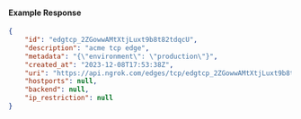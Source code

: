 <!-- Code generated for API Clients. DO NOT EDIT. -->

#### Example Response

```json
{
	"id": "edgtcp_2ZGowwAMtXtjLuxt9b8t82tdqcU",
	"description": "acme tcp edge",
	"metadata": "{\"environment\": \"production\"}",
	"created_at": "2023-12-08T17:53:38Z",
	"uri": "https://api.ngrok.com/edges/tcp/edgtcp_2ZGowwAMtXtjLuxt9b8t82tdqcU",
	"hostports": null,
	"backend": null,
	"ip_restriction": null
}
```
